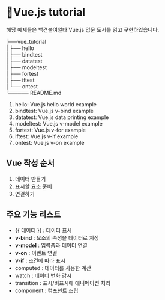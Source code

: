 # 🔸Vue.js tutorial

해당 예제들은 백견불여일타 Vue.js 입문 도서를 읽고 구현하였습니다.


├──vue_tutorial <br>
|  ├── hello <br>
|  ├── bindtest <br>
|  ├── datatest <br>
|  ├── modeltest <br>
|  ├── fortest <br>
|  ├── iftest <br>
|  └── ontest <br>
└───── README.md <br>

1. hello: Vue.js hello world example
2. bindtest: Vue.js v-bind example
3. datatest: Vue.js data printing example
4. modeltest: Vue.js v-model example
5. fortest: Vue.js v-for example
6. iftest: Vue.js v-if example
7. ontest: Vue.js v-on example

## Vue 작성 순서

1. 데이터 만들기
2. 표시할 요소 준비
3. 연결하기

## **주요 기능 리스트**

- {{ 데이터 }} : 데이터 표시
- **v-bind** : 요소의 속성을 데이터로 지정
- **v-model** : 입력폼과 데이터 연결
- **v-on** : 이벤트 연결
- **v-if** : 조건에 따라 표시
- computed : 데이터를 사용한 계산
- watch : 데이터 변화 감시
- transition : 표시/비표시에 애니메이션 처리
- component : 컴포넌트 조립
